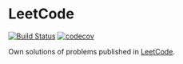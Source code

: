 # LeetCode

[![Build Status](https://travis-ci.org/apulps/LeetCode.svg?branch=main)](https://travis-ci.org/apulps/LeetCode)
[![codecov](https://codecov.io/gh/apulps/LeetCode/branch/main/graph/badge.svg?token=Z1HVDYQSHT)](https://codecov.io/gh/apulps/LeetCode)

Own solutions of problems published in [LeetCode](https://leetcode.com/problemset/all/).
